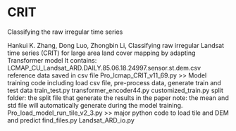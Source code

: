 # CRIT
Classifying the raw irregular time series

Hankui K. Zhang, Dong Luo, Zhongbin Li, Classifying raw irregular Landsat time series (CRIT) for large area land cover mapping by adapting Transformer model 
It contains: 
LCMAP_CU_Landsat_ARD.DAILY.85.06.18.24997.sensor.st.dem.csv   reference data saved in csv file
Pro_lcmap_CRIT_v11_69.py  >> Model training code including load csv file, pre-process data, generate train and test data 
	train_test.py
	transformer_encoder44.py
	customized_train.py
	split folder: the split file that generate the results in the paper
note: the mean and std file will automatically generate during the model training.
Pro_load_model_run_tile_v2_3.py >> major python code to load tile and DEM and predict
	find_files.py
	Landsat_ARD_io.py
